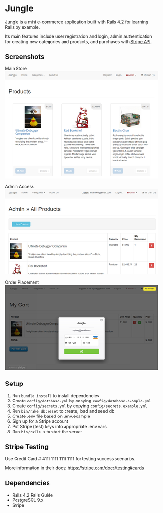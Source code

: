 # Jungle

Jungle is a mini e-commerce application built with Rails 4.2 for learning Rails by example. 

Its main features include user registration and login, admin authentication for creating new categories and products, and purchases with [Stripe API](https://stripe.com/docs/api).

## Screenshots

Main Store
![Main store](https://github.com/anacko/jungle-rails/blob/master/docs/Store.png)

Admin Access
![Admin Products](https://github.com/anacko/jungle-rails/blob/master/docs/Admin_all_prods.png)

Order Placement
![Stripe Ok](https://github.com/anacko/jungle-rails/blob/master/docs/Cart-Pmt.png)

## Setup

1. Run `bundle install` to install dependencies
2. Create `config/database.yml` by copying `config/database.example.yml`
3. Create `config/secrets.yml` by copying `config/secrets.example.yml`
4. Run `bin/rake db:reset` to create, load and seed db
5. Create .env file based on .env.example
6. Sign up for a Stripe account
7. Put Stripe (test) keys into appropriate .env vars
8. Run `bin/rails s` to start the server

## Stripe Testing

Use Credit Card # 4111 1111 1111 1111 for testing success scenarios.

More information in their docs: <https://stripe.com/docs/testing#cards>

## Dependencies

* Rails 4.2 [Rails Guide](http://guides.rubyonrails.org/v4.2/)
* PostgreSQL 9.x
* Stripe
